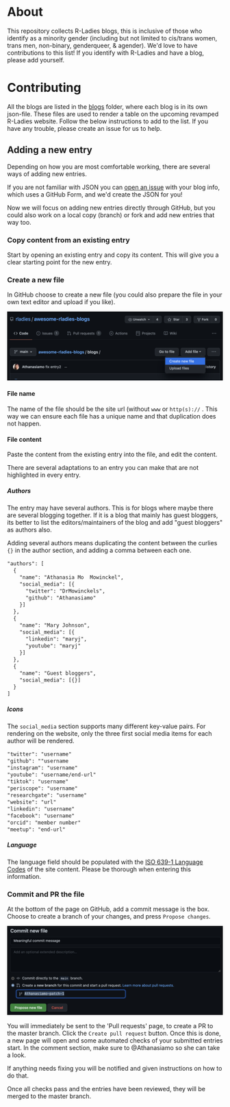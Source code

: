 # About 

This repository collects R-Ladies blogs, this is inclusive of those who identify as a minority gender (including but not limited to cis/trans women, trans men, non-binary, genderqueer, & agender). We'd love to have contributions to this list! If you identify with R-Ladies and have a blog, please add yourself.

# Contributing

All the blogs are listed in the [blogs](blogs/) folder, where each blog is in its own json-file. These files are used to render a table on the upcoming revamped R-Ladies website. Follow the below instructions to add to the list. If you have any trouble, please create an issue for us to help.

## Adding a new entry

Depending on how you are most comfortable working, there are several ways of adding new entries. 

If you are not familiar with JSON you can [open an issue](https://github.com/rladies/awesome-rladies-blogs/issues/new/choose) with your blog info, which uses a GitHub Form, and we'd create the JSON for you!

Now we will focus on adding new entries directly through GitHub, but you could also work on a local copy (branch) or fork and add new entries that way too.

### Copy content from an existing entry

Start by opening an existing entry and copy its content. This will give you a clear starting point for the new entry.

### Create a new file

In GitHub choose to create a new file (you could also prepare the file in your own text editor and upload if you like).

![Create a new file](images/contrib_newfile.png)

#### File name

The name of the file should be the site url (without `www` or `http(s)://` . This way we can ensure each file has a unique name and that duplication does not happen.

#### File content

Paste the content from the existing entry into the file, and edit the content.

There are several adaptations to an entry you can make that are not highlighted in every entry.

##### Authors

The entry may have several authors. This is for blogs where maybe there are several blogging together. If it is a blog that mainly has guest bloggers, its better to list the editors/maintainers of the blog and add "guest bloggers" as authors also.

Adding several authors means duplicating the content between the curlies `{}` in the author section, and adding a comma between each one.

``` {.json}
"authors": [
  {
    "name": "Athanasia Mo  Mowinckel",
    "social_media": [{
      "twitter": "DrMowinckels",
      "github": "Athanasiamo"
    }]
  },
  {
    "name": "Mary Johnson",
    "social_media": [{
      "linkedin": "maryj",
      "youtube": "maryj"
    }]
  },
  {
    "name": "Guest bloggers",
    "social_media": [{}]
  }
]
```

##### Icons

The `social_media` section supports many different key-value pairs. For rendering on the website, only the three first social media items for each author will be rendered.

``` {.json}
"twitter": "username"
"github": ""username
"instagram": "username"
"youtube": "username/end-url"
"tiktok": "username"
"periscope": "username"
"researchgate": "username"
"website": "url"
"linkedin": "username"
"facebook": "username"
"orcid": "member number"
"meetup": "end-url"
```

##### Language
The language field should be populated with the [ISO 639-1 Language Codes](https://www.w3schools.com/tags/ref_language_codes.asp) of the site content.
Please be thorough when entering this information.

### Commit and PR the file

At the bottom of the page on GitHub, add a commit message is the box. Choose to create a branch of your changes, and press `Propose changes`. 

![Propose changes](images/contrib_patch.png)

You will immediately be sent to the 'Pull requests' page, to create a PR to the master branch. 
Click the `Create pull request` button.
Once this is done, a new page will open and some automated checks of your submitted entries start. 
In the comment section, make sure to @Athanasiamo so she can take a look.

If anything needs fixing you will be notified and given instructions on how to do that.

Once all checks pass and the entries have been reviewed, they will be merged to the master branch.
